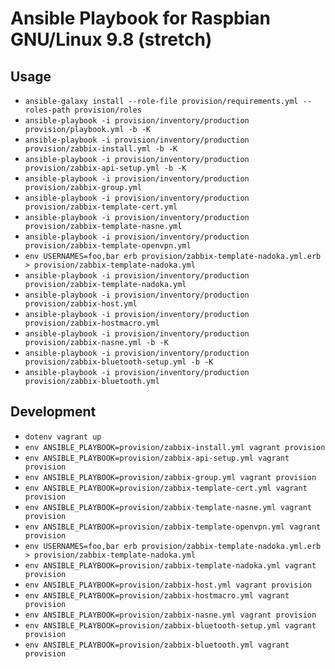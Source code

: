 # Ansible Playbook for Raspbian GNU/Linux 9.8 (stretch)

## Usage

- `ansible-galaxy install --role-file provision/requirements.yml --roles-path provision/roles`
- `ansible-playbook -i provision/inventory/production provision/playbook.yml -b -K`
- `ansible-playbook -i provision/inventory/production provision/zabbix-install.yml -b -K`
- `ansible-playbook -i provision/inventory/production provision/zabbix-api-setup.yml -b -K`
- `ansible-playbook -i provision/inventory/production provision/zabbix-group.yml`
- `ansible-playbook -i provision/inventory/production provision/zabbix-template-cert.yml`
- `ansible-playbook -i provision/inventory/production provision/zabbix-template-nasne.yml`
- `ansible-playbook -i provision/inventory/production provision/zabbix-template-openvpn.yml`
- `env USERNAMES=foo,bar erb provision/zabbix-template-nadoka.yml.erb > provision/zabbix-template-nadoka.yml`
- `ansible-playbook -i provision/inventory/production provision/zabbix-template-nadoka.yml`
- `ansible-playbook -i provision/inventory/production provision/zabbix-host.yml`
- `ansible-playbook -i provision/inventory/production provision/zabbix-hostmacro.yml`
- `ansible-playbook -i provision/inventory/production provision/zabbix-nasne.yml -b -K`
- `ansible-playbook -i provision/inventory/production provision/zabbix-bluetooth-setup.yml -b -K`
- `ansible-playbook -i provision/inventory/production provision/zabbix-bluetooth.yml`

## Development

- `dotenv vagrant up`
- `env ANSIBLE_PLAYBOOK=provision/zabbix-install.yml vagrant provision`
- `env ANSIBLE_PLAYBOOK=provision/zabbix-api-setup.yml vagrant provision`
- `env ANSIBLE_PLAYBOOK=provision/zabbix-group.yml vagrant provision`
- `env ANSIBLE_PLAYBOOK=provision/zabbix-template-cert.yml vagrant provision`
- `env ANSIBLE_PLAYBOOK=provision/zabbix-template-nasne.yml vagrant provision`
- `env ANSIBLE_PLAYBOOK=provision/zabbix-template-openvpn.yml vagrant provision`
- `env USERNAMES=foo,bar erb provision/zabbix-template-nadoka.yml.erb > provision/zabbix-template-nadoka.yml`
- `env ANSIBLE_PLAYBOOK=provision/zabbix-template-nadoka.yml vagrant provision`
- `env ANSIBLE_PLAYBOOK=provision/zabbix-host.yml vagrant provision`
- `env ANSIBLE_PLAYBOOK=provision/zabbix-hostmacro.yml vagrant provision`
- `env ANSIBLE_PLAYBOOK=provision/zabbix-nasne.yml vagrant provision`
- `env ANSIBLE_PLAYBOOK=provision/zabbix-bluetooth-setup.yml vagrant provision`
- `env ANSIBLE_PLAYBOOK=provision/zabbix-bluetooth.yml vagrant provision`
